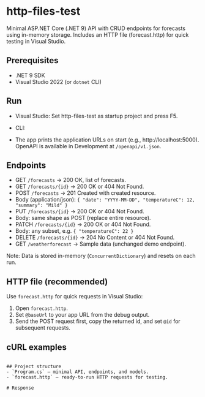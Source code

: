 ﻿# http-files-test

Minimal ASP.NET Core (.NET 9) API with CRUD endpoints for forecasts using in-memory storage. Includes an HTTP file (forecast.http) for quick testing in Visual Studio.

## Prerequisites
- .NET 9 SDK
- Visual Studio 2022 (or `dotnet` CLI)

## Run
- Visual Studio: Set http-files-test as startup project and press F5.
- CLI:

- The app prints the application URLs on start (e.g., http://localhost:5000). OpenAPI is available in Development at `/openapi/v1.json`.


## Endpoints
- GET `/forecasts` → 200 OK, list of forecasts.
- GET `/forecasts/{id}` → 200 OK or 404 Not Found.
- POST `/forecasts` → 201 Created with created resource.
- Body (application/json): `{ "date": "YYYY-MM-DD", "temperatureC": 12, "summary": "Mild" }`
- PUT `/forecasts/{id}` → 200 OK or 404 Not Found.
- Body: same shape as POST (replace entire resource).
- PATCH `/forecasts/{id}` → 200 OK or 404 Not Found.
- Body: any subset, e.g. `{ "temperatureC": 22 }`
- DELETE `/forecasts/{id}` → 204 No Content or 404 Not Found.
- GET `/weatherforecast` → Sample data (unchanged demo endpoint).

Note: Data is stored in-memory (`ConcurrentDictionary`) and resets on each run.

## HTTP file (recommended)
Use `forecast.http` for quick requests in Visual Studio:
1. Open `forecast.http`.
2. Set `@baseUrl` to your app URL from the debug output.
3. Send the POST request first, copy the returned id, and set `@id` for subsequent requests.

## cURL examples
````````

## Project structure
- `Program.cs` — minimal API, endpoints, and models.
- `forecast.http` — ready-to-run HTTP requests for testing.

# Response
